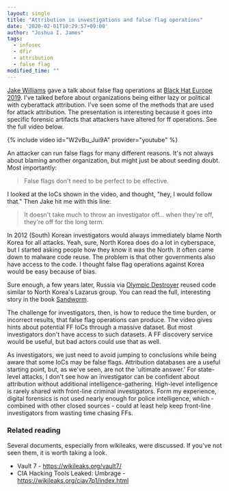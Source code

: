 ```yaml
---
layout: single
title: "Attribution in investigations and false flag operations"
date: '2020-02-01T10:29:57+09:00'
author: "Joshua I. James"
tags:
  - infosec
  - dfir
  - attribution
  - false flag
modified_time: ""
---
```


[Jake Williams](https://twitter.com/MalwareJake) gave a talk about false flag operations at [Black Hat Europe 2019](https://www.blackhat.com/eu-19/briefings/schedule/#conducting-a-successful-false-flag-cyber-operation-blame-it-on-china-17976). I've talked before about organizations being either lazy or political with cyberattack attribution. I've seen some of the methods that are used for attack attribution. The presentation is interesting because it goes into specific forensic artifacts that attackers have altered for ff operations. See the full video below.

{% include video id="W2vBu_Jui9A" provider="youtube" %}

An attacker can run false flags for many different reasons. It's not always about blaming another organization, but might just be about seeding doubt. Most importantly:

>False flags don't need to be perfect to be effective.

I looked at the IoCs shown in the video, and thought, "hey, I would follow that." Then Jake hit me with this line:

>It doesn't take much to throw an investigator off... when they're off, they're off for the long term.

In 2012 (South) Korean investigators would always immediately blame North Korea for all attacks. Yeah, sure, North Korea does do a lot in cyberspace, but I started asking people how they know it was the North. It often came down to malware code reuse.  The problem is that other governments also have access to the code. I thought false flag operations against Korea would be easy because of bias.

Sure enough, a few years later, Russia via [Olympic Destroyer](https://www.wired.com/story/untold-story-2018-olympics-destroyer-cyberattack/) reused code similar to North Korea's Lazarus group. You can read the full, interesting story in the book [Sandworm](https://amzn.to/37NaAC7).

The challenge for investigators, then, is how to reduce the time burden, or incorrect results, that false flag operations can produce. The video gives hints about potential FF IoCs through a massive dataset. But most investigators don't have access to such datasets. A FF discovery service would be useful, but bad actors could use that as well.

As investigators, we just need to avoid jumping to conclusions while being aware that some IoCs may be false flags. Attribution databases are a useful starting point, but, as we've seen, are not the 'ultimate answer.' For state-level attacks, I don't see how an investigator can be confident about attribution without additional intelligence-gathering. High-level intelligence is rarely shared with front-line criminal investigators. Form my experience, digital forensics is not used nearly enough for police intelligence, which - combined with other closed sources - could at least help keep front-line investigators from wasting time chasing FFs.

### Related reading

Several documents, especially from wikileaks, were discussed. If you've not seen them, it is worth taking a look.

* Vault 7 - <https://wikileaks.org/vault7/>
* CIA Hacking Tools Leaked: Umbrage - <https://wikileaks.org/ciav7p1/index.html>
